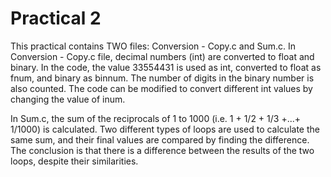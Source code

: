 # Practical 2

This practical contains TWO files: Conversion - Copy.c and Sum.c.
In Conversion - Copy.c file, decimal numbers (int) are converted to float and binary. In the code, the value 33554431 is used as int, converted to float as fnum, and binary as binnum. The number of digits in the binary number is also counted. The code can be modified to convert different int values by changing the value of inum. 

In Sum.c, the sum of the reciprocals of 1 to 1000 (i.e. 1 + 1/2 + 1/3 +...+ 1/1000) is calculated. Two different types of loops are used to calculate the same sum, and their final values are compared by finding the difference. The conclusion is that there is a difference between the results of the two loops, despite their similarities.
